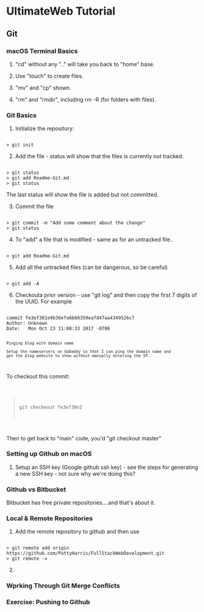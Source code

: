 # UltimateWeb Tutorial

## Git

### macOS Terminal Basics

1. "cd" without any ".." will take you back to "home" base.

2. Use "touch" to create files.

3. "mv" and "cp" shown.

4. "rm" and "rmdir", including rm -R (for folders with files).

### Git Basics

1. Initialize the repository:
<code>
> git init
</code>

2. Add the file - status will show that the files is currently not tracked.
<code>
> git status
> git add Readme-Git.md
> git status
</code>

The last status will show the file is added but not committed.

3. Commit the file
<code>
> git commit -m "Add some comment about the change"
> git status
</code>

4. To "add" a file that is modified - same as for an untracked file..
<code>
> git add Readme-Git.md
</code>

5. Add all the untracked files (can be dangerous, so be careful)
<code>
> git add -A
</code>

6. Checkouta prior version - use "git log" and then copy the first 7 digits of the UUID.
For example
<code>
commit fe3ef301e9b36efa6b66359ea7d47aa4349526c7
Author: Unknown <patriciaharris@hotmail.com>
Date:   Mon Oct 23 11:08:33 2017 -0700

    Pinging blog with domain name
    
    Setup the nameservers on GoDaddy so that I can ping the domain name and 
    get the blog website to show without manually entering the IP.
</code>

To checkout this commit:
<code>
> git checkeout fe3ef30n2
</code>

Then to get back to "main" code, you'd "git checkout master"

### Setting up Github on macOS

1. Setup an SSH key (Google github ssh key) - see the steps for generating a new SSH key -
not sure why we're doing this?

### Github vs Bitbucket

Bitbucket has free private repositories....and that's about it.

### Local & Remote Repositories

1. Add the remote repository to github and then use 
<code>
> git remote add origin https://github.com/PattyHarris/FullStackWebDevelopment.git
> git remote -v
</code>

2. 


### Wprking Through Git Merge Conflicts

### Exercise: Pushing to Github

